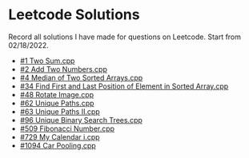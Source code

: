 # Leetcode Solutions

Record all solutions I have made for questions on Leetcode.
Start from 02/18/2022.

* [#1 Two Sum.cpp](./1.two-sum.cpp)
* [#2 Add Two Numbers.cpp](./2.add-two-numbers.cpp)
* [#4 Median of Two Sorted Arrays.cpp](./4.median-of-two-sorted-arrays.cpp)
* [#34 Find First and Last Position of Element in Sorted Array.cpp](34.find-first-and-last-position-of-element-in-sorted-array.cpp)
* [#48 Rotate Image.cpp](./48.rotate-image.cpp)
* [#62 Unique Paths.cpp](./62.unique-paths.cpp)
* [#63 Unique Paths II.cpp](./63.unique-paths-ii.cpp)
* [#96 Unique Binary Search Trees.cpp](./96.unique-binary-search-trees.cpp)
* [#509 Fibonacci Number.cpp](./509.fibonacci-number.cpp)
* [#729 My Calendar i.cpp](./509.fibonacci-number.cpp)
* [#1094 Car Pooling.cpp](./1094.car-pooling.cpp)
